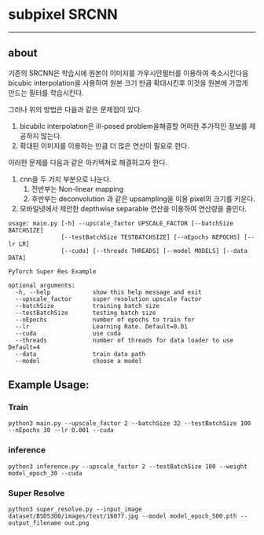 # subpixel SRCNN

___
## about 
기존의 SRCNN은 학습시에 원본이 이미지를 가우시안필터를 이용하여 축소시킨다음  bicubic interpolation을 사용하여
원본 크기 만큼 확대시킨후 이것을 원본에 가깝게 만드는 필터를 학습시킨다.

그러나 위의 방법은 다음과 같은 문제점이 있다.

1. bicubilc interpolation은 ill-posed problem을해결할  어떠한 추가적인 정보를 제공하지 않는다.
2. 확대된 이미지를 이용하는 만큼 더 많은 연산이 필요로 한다.

이러한 문제를 다음과 같은 아키텍쳐로 해결하고자 한다.
1. cnn을 두 가지 부분으로 나눈다.
    1. 전반부는 Non-linear mapping
    2. 후반부는 deconvolution 과 같은 upsampling을 이용 pixel의 크기를 키운다.
2. 모바일넷에서 제안한 depthwise separable 연산을 이용하여 연산량을 줄인다.

```
usage: main.py [-h] --upscale_factor UPSCALE_FACTOR [--batchSize BATCHSIZE]
               [--testBatchSize TESTBATCHSIZE] [--nEpochs NEPOCHS] [--lr LR]
               [--cuda] [--threads THREADS] [--model MODELS] [--data DATA]

PyTorch Super Res Example

optional arguments:
  -h, --help            show this help message and exit
  --upscale_factor      super resolution upscale factor
  --batchSize           training batch size
  --testBatchSize       testing batch size
  --nEpochs             number of epochs to train for
  --lr                  Learning Rate. Default=0.01
  --cuda                use cuda
  --threads             number of threads for data loader to use Default=4
  --data                train data path
  --model               choose a model
```


## Example Usage:

### Train

`python3 main.py --upscale_factor 2 --batchSize 32 --testBatchSize 100 --nEpochs 30 --lr 0.001 --cuda`

### inference


`python3 inference.py --upscale_factor 2 --testBatchSize 100 --weight model_epoch_30 --cuda`

### Super Resolve
`python3 super_resolve.py --input_image dataset/BSDS300/images/test/16077.jpg --model model_epoch_500.pth --output_filename out.png`
